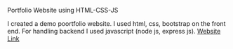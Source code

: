 Portfolio Website using HTML-CSS-JS

I created a demo poortfolio website.
I used html, css, bootstrap on the front end.
For handling backend I used javascript (node js, express js). 
[Website Link](http://salman.liveblog365.com/?#)
